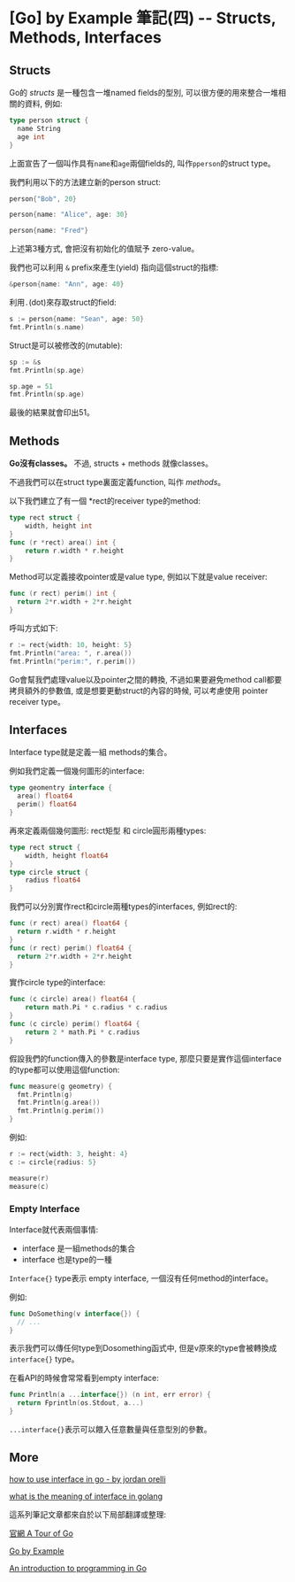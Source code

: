 # [Go] by Example 筆記(四) -- Structs, Methods, Interfaces

## Structs 

Go的 *structs* 是一種包含一堆named fields的型別, 可以很方便的用來整合一堆相關的資料, 例如:

``` go
type person struct {
  name String
  age int
}
```

上面宣告了一個叫作具有`name`和`age`兩個fields的, 叫作`pperson`的struct type。

我們利用以下的方法建立新的person struct: 

``` go
person{"Bob", 20}

person{name: "Alice", age: 30}

person{name: "Fred"}
```

上述第3種方式, 會把沒有初始化的值賦予 zero-value。

我們也可以利用 `&` prefix來產生(yield) 指向這個struct的指標: 

``` go
&person{name: "Ann", age: 40}
```

利用`.`(dot)來存取struct的field: 

``` go
s := person{name: "Sean", age: 50}
fmt.Println(s.name)
```

Struct是可以被修改的(mutable): 

``` go 
sp := &s
fmt.Println(sp.age)

sp.age = 51
fmt.Println(sp.age)
```

最後的結果就會印出51。


## Methods 

**Go沒有classes。** 不過, structs + methods 就像classes。

不過我們可以在struct type裏面定義function, 叫作 *methods*。

以下我們建立了有一個 *rect的receiver type的method: 

``` go
type rect struct {
    width, height int
}
func (r *rect) area() int {
    return r.width * r.height
}
```

Method可以定義接收pointer或是value type, 例如以下就是value receiver: 

``` go
func (r rect) perim() int {
  return 2*r.width + 2*r.height
}
```

呼叫方式如下:

``` go 
r := rect{width: 10, height: 5}
fmt.Println("area: ", r.area())
fmt.Println("perim:", r.perim())
```

Go會幫我們處理value以及pointer之間的轉換, 不過如果要避免method call都要拷貝額外的參數值, 或是想要更動struct的內容的時候, 可以考慮使用 pointer receiver type。


## Interfaces

Interface type就是定義一組 methods的集合。

例如我們定義一個幾何圖形的interface: 

``` go 
type geomentry interface {
  area() float64
  perim() float64
}
```

再來定義兩個幾何圖形: rect矩型 和 circle圓形兩種types:

``` go
type rect struct {
    width, height float64
}
type circle struct {
    radius float64
}
```

我們可以分別實作rect和circle兩種types的interfaces, 例如rect的:

``` go 
func (r rect) area() float64 {
  return r.width * r.height
}
func (r rect) perim() float64 {
  return 2*r.width + 2*r.height
}
```

實作circle type的interface: 

``` go
func (c circle) area() float64 {
    return math.Pi * c.radius * c.radius
}
func (c circle) perim() float64 {
    return 2 * math.Pi * c.radius
}
```

假設我們的function傳入的參數是interface type, 那麼只要是實作這個interface的type都可以使用這個function: 

``` go
func measure(g geometry) {
  fmt.Println(g)
  fmt.Println(g.area())
  fmt.Println(g.perim())
}
```

例如: 

``` go
r := rect{width: 3, height: 4}
c := circle{radius: 5}

measure(r)
measure(c)
```

### Empty Interface 

Interface就代表兩個事情: 

  - interface 是一組methods的集合
  - interface 也是type的一種

`Interface{}` type表示 empty interface, 一個沒有任何method的interface。

例如: 

``` go
func DoSomething(v interface{}) {
  // ...
}
```

表示我們可以傳任何type到Dosomething函式中, 但是v原來的type會被轉換成`interface{}` type。

在看API的時候會常常看到empty interface: 

``` go
func Println(a ...interface{}) (n int, err error) {
  return Fprintln(os.Stdout, a...)
} 
```

`...interface{}`表示可以餵入任意數量與任意型別的參數。


## More

[how to use interface in go - by jordan orelli](http://jordanorelli.com/post/32665860244/how-to-use-interfaces-in-go)

[what is the meaning of interface in golang](http://stackoverflow.com/questions/23148812/what-is-the-meaning-of-interface-in-golang)

這系列筆記文章都來自於以下局部翻譯或整理: 

[官網 A Tour of Go](https://tour.golang.org/)

[Go by Example](https://gobyexample.com)

[An introduction to programming in Go](http://www.golang-book.com/)
